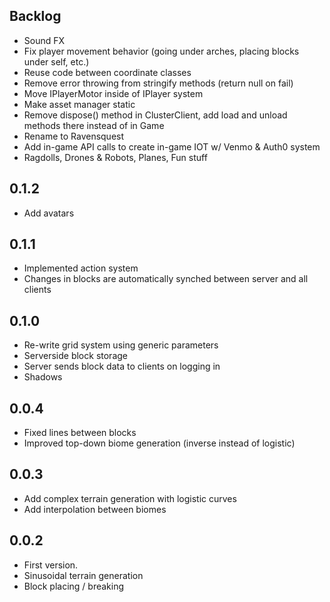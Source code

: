 ## Backlog
* Sound FX
* Fix player movement behavior (going under arches, placing blocks under self, etc.)
* Reuse code between coordinate classes
* Remove error throwing from stringify methods (return null on fail)
* Move IPlayerMotor inside of IPlayer system
* Make asset manager static
* Remove dispose() method in ClusterClient, add load and unload methods there instead of in Game
* Rename to Ravensquest
* Add in-game API calls to create in-game IOT w/ Venmo & Auth0 system
* Ragdolls, Drones & Robots, Planes, Fun stuff

## 0.1.2

* Add avatars

## 0.1.1

* Implemented action system
* Changes in blocks are automatically synched between server and all clients

## 0.1.0

* Re-write grid system using generic parameters
* Serverside block storage
* Server sends block data to clients on logging in
* Shadows

## 0.0.4

* Fixed lines between blocks
* Improved top-down biome generation (inverse instead of logistic)

## 0.0.3

* Add complex terrain generation with logistic curves
* Add interpolation between biomes

## 0.0.2

* First version.
* Sinusoidal terrain generation
* Block placing / breaking
